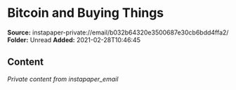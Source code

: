 # Bitcoin and Buying Things

**Source:** instapaper-private://email/b032b64320e3500687e30cb6bdd4ffa2/
**Folder:** Unread
**Added:** 2021-02-28T10:46:45




## Content
*Private content from instapaper_email*
